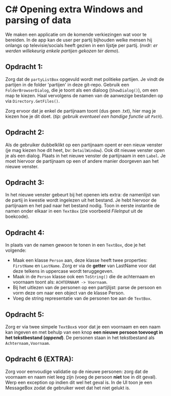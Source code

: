 # C# Opening extra Windows and parsing of data

We maken een applicatie om de komende verkiezingen wat voor te bereiden. In de app kan de user per partij bijhouden welke mensen hij onlangs op televisie/socials heeft gezien in een lijstje per partij. (*nvdr: er werden willekeurig enkele partijen gekozen ter demo*).

## Opdracht 1: 

Zorg dat de `partyListBox` opgevuld wordt met politieke partijen. Je vindt de partijen in de folder 'partijen' in deze git-repo. Gebruik een `FolderBrowserDialog`, die je toont als een dialoog (`ShowDialog()`), om een map te kiezen. Haal vervolgens de namen van de aanwezige bestanden op via `Directory.GetFiles()`.  

Zorg ervoor dat je enkel de partijnaam toont (dus geen .txt), hier mag je kiezen hoe je dit doet. (*tip: gebruik eventueel een handige functie uit `Path`*).

## Opdracht 2:

Als de gebruiker dubbelklikt op een partijnaam opent er een nieuw venster (je mag kiezen hoe dit heet, bv: `DetailWindow`). Ook dit nieuwe venster open je als een dialog. Plaats in het nieuwe venster de partijnaam in een `Label`. Je moet hiervoor de partijnaam op een of andere manier doorgeven aan het nieuwe venster.

## Opdracht 3: 

In het nieuwe venster gebeurt bij het openen iets extra: de namenlijst van de partij in kwestie wordt ingelezen uit het bestand. Je hebt hiervoor de partijnaam en het pad naar het bestand nodig. Toon in eerste instantie de namen onder elkaar in een `TextBox` (zie voorbeeld *FileInput* uit de boekcode).

## Opdracht 4: 

In plaats van de namen gewoon te tonen in een `TextBox`, doe je het volgende: 
* Maak een klasse `Person` aan, deze klasse heeft twee properties: `FirstName` en `LastName`. Zorg er via de **getter** van LastName voor dat deze telkens in uppercase wordt teruggegeven. 
* Maak in de `Person` klasse ook een `ToString()` die de achternaam en voornaam toont als: `ACHTERNAAM -> Voornaam`. 
* Bij het uitlezen van de personen op een partijlijst: parse de persoon en vorm deze om naar een object van de klasse Person. 
* Voeg de string representatie van de personen toe aan de `TextBox`.

## Opdracht 5: 

Zorg er via twee simpele `TextBox`s voor dat je een voornaam en een naam kan ingeven en met behulp van een knop **een nieuwe persoon toevoegt in het tekstbestand (*append*)**. De personen staan in het tekstbestand als `Achternaam,Voornaam`.

## Opdracht 6 (EXTRA): 

Zorg voor eenvoudige validatie op de nieuwe personen: zorg dat de voornaam en naam niet leeg zijn (voeg de persoon **niet** toe in dit geval). Werp een exception op indien dit wel het geval is. In de UI toon je een MessageBox zodat de gebruiker weet dat het niet gelukt is.


